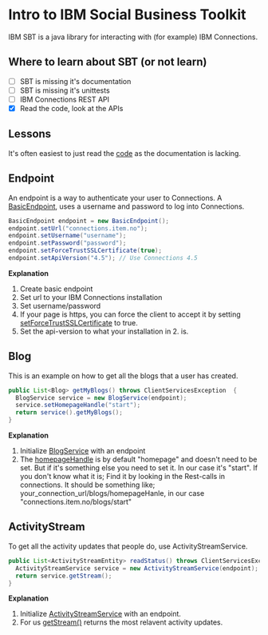 # Intro to IBM Social Business Toolkit

IBM SBT is a java library for interacting with (for example) IBM Connections.

## Where to learn about SBT (or not learn)

 - [ ] SBT is missing it's documentation
 - [ ] SBT is missing it's unittests
 - [ ] IBM Connections REST API
 - [x] Read the code, look at the APIs

## Lessons

It's often easiest to just read the [code](http://mvnrepository.com/artifact/com.ibm.sbt/com.ibm.sbt.core) as the documentation is lacking.

## Endpoint

An endpoint is a way to authenticate your user to Connections. A [BasicEndpoint](http://infolib.lotus.com/resources/social_business_toolkit/javadoc/com/ibm/sbt/services/endpoints/BasicEndpoint.html), uses a username and password to log into Connections.

```java
BasicEndpoint endpoint = new BasicEndpoint();
endpoint.setUrl("connections.item.no");
endpoint.setUsername("username");
endpoint.setPassword("password");
endpoint.setForceTrustSSLCertificate(true);
endpoint.setApiVersion("4.5"); // Use Connections 4.5
```

**Explanation**
  1. Create basic endpoint
  2. Set url to your IBM Connections installation
  3. Set username/password
  4. If your page is https, you can force the client to accept it by setting [setForceTrustSSLCertificate](http://infolib.lotus.com/resources/social_business_toolkit/javadoc/com/ibm/sbt/services/endpoints/AbstractEndpoint.html#setForceTrustSSLCertificate%28boolean%29) to true.
  5. Set the api-version to what your installation in 2. is.

## Blog

This is an example on how to get all the blogs that a user has created. 

```java
public List<Blog> getMyBlogs() throws ClientServicesException  {
  BlogService service = new BlogService(endpoint);
  service.setHomepageHandle("start");
  return service().getMyBlogs();
}
```
**Explanation**
  1. Initialize [BlogService](http://infolib.lotus.com/resources/social_business_toolkit/javadoc/com/ibm/sbt/services/client/connections/blogs/BlogService.html) with an endpoint
  2. The [homepageHandle](http://infolib.lotus.com/resources/social_business_toolkit/javadoc/com/ibm/sbt/services/client/connections/blogs/BlogService.html#setHomepageHandle%28java.lang.String%29) is by default "homepage" and doesn't need to be set. But if it's something else you need to set it.  In our case it's "start". If you don't know what it is; Find it by looking in the Rest-calls in connections. It should be something like; your_connection_url/blogs/homepageHanle, in our case "connections.item.no/blogs/start" 

## ActivityStream 

To get all the activity updates that people do, use ActivityStreamService.

```java
public List<ActivityStreamEntity> readStatus() throws ClientServicesException, ActivityStreamServiceException {
  ActivityStreamService service = new ActivityStreamService(endpoint);
  return service.getStream();
}
```
**Explanation**
  1. Initialize [ActivityStreamService](http://infolib.lotus.com/resources/social_business_toolkit/javadoc/com/ibm/sbt/services/client/connections/activitystreams/ActivityStreamService.html) with an endpoint.
  2. For us [getStream()](http://infolib.lotus.com/resources/social_business_toolkit/javadoc/com/ibm/sbt/services/client/connections/activitystreams/ActivityStreamService.html#getStream%28%29) returns the most relavent activity updates.


